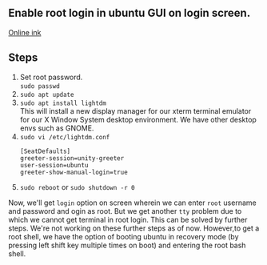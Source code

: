 ## Enable root login in ubuntu GUI on login screen.
[Online ink](https://www.youtube.com/watch?v=hlVMT3Ap8o4)

## Steps
1. Set root password.<br>
   `sudo passwd`
2. `sudo apt update`
3. `sudo apt install lightdm` <br>
   This will install a new display manager for our xterm terminal emulator for our X Window System desktop environment. We have other desktop envs such as GNOME.
4. `sudo vi /etc/lightdm.conf` <br>
   ```
   [SeatDefaults]
   greeter-session=unity-greeter
   user-session=ubuntu
   greeter-show-manual-login=true
   ```
5. `sudo reboot` or `sudo shutdown -r 0`

Now, we'll get `login` option on screen wherein we can enter `root` username and password and ogin as root. But we get another `tty` problem due to which we cannot get terminal in root login. This can be solved by further steps. We're not working on these further steps as of now. However,to get a root shell, we have the option of booting ubuntu in recovery mode \(by pressing left shift key multiple times on boot\) and entering the root bash shell.
